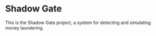 # Shadow Gate

This is the Shadow Gate project, a system for detecting and simulating money laundering.